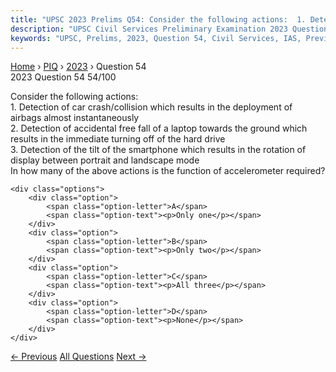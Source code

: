 ```yaml
---
title: "UPSC 2023 Prelims Q54: Consider the following actions:  1. Detection of car crash/c..."
description: "UPSC Civil Services Preliminary Examination 2023 Question 54 with options and answer"
keywords: "UPSC, Prelims, 2023, Question 54, Civil Services, IAS, Previous Year Questions"
---
```


<nav class="breadcrumb">
    <a href="../../">Home</a>
    <span>›</span>
    <a href="../">PIQ</a>
    <span>›</span>
    <a href="./">2023</a>
    <span>›</span>
    <span>Question 54</span>
</nav>

<div class="question-header">
    <div class="question-meta">
        <span class="year-badge">2023</span>
        <span class="question-number">Question 54</span>
        <span class="progress">54/100</span>
    </div>
    <div class="progress-bar">
        <div class="progress-fill" style="width: 54.0%"></div>
    </div>
</div>

<div class="question-content">
    <div class="question-text">
        <p>Consider the following actions: <br />
1. Detection of car crash/collision which results in the deployment of airbags almost instantaneously <br />
2. Detection of accidental free fall of a laptop towards the ground which results in the immediate turning off of the hard drive <br />
3. Detection of the tilt of the smartphone which results in the rotation of display between portrait and landscape mode <br />
In how many of the above actions is the function of accelerometer required?</p>
    </div>
    
    <div class="options">
        <div class="option">
            <span class="option-letter">A</span>
            <span class="option-text"><p>Only one</p></span>
        </div>
        <div class="option">
            <span class="option-letter">B</span>
            <span class="option-text"><p>Only two</p></span>
        </div>
        <div class="option">
            <span class="option-letter">C</span>
            <span class="option-text"><p>All three</p></span>
        </div>
        <div class="option">
            <span class="option-letter">D</span>
            <span class="option-text"><p>None</p></span>
        </div>
    </div>
</div>

<div class="question-nav">
    <a href="../q053-consider-the-following-statements-1-carbon-fibres/" class="nav-btn prev">← Previous</a>
    <a href="../" class="nav-btn center">All Questions</a>
    <a href="../q055-with-reference-to-the-role-of-biofilters-in-recirc/" class="nav-btn next">Next →</a>
</div>
